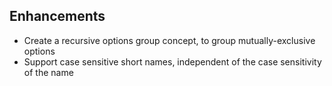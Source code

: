 ﻿## Enhancements

* Create a recursive options group concept, to group mutually-exclusive options
* Support case sensitive short names, independent of the case sensitivity of the name